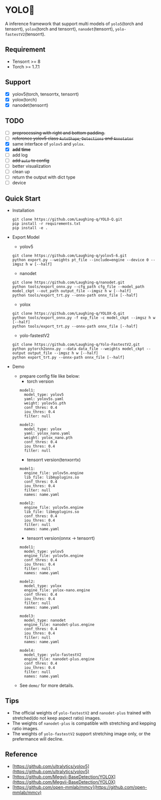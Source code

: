 # YOLO🚀
A inference framework that support multi models of `yolo5`(torch and tensorrt), `yolox`(torch and tensorrt), `nanodet`(tensorrt), `yolo-fastestV2`(tensorrt).

## Requirement
- Tensorrt >= 8
- Torch >= 1.7.1

## Support
- [X] yolov5(torch, tensorrtx, tensorrt)
- [X] yolox(torch)
- [X] nanodet(tensorrt)

## TODO
- [ ] ~~preprocessing with right and bottom padding.~~
- [ ] ~~reference yolov5 class `AutoShape`, `Detections` and `Annotator`~~
- [X] same interface of `yolov5` and `yolox`.
- [X] **add time**
- [ ] add log
- [ ] ~~add `auto` to config~~
- [ ] better visualization
- [ ] clean up
- [ ] return the output with dict type
- [ ] device

## Quick Start
- Installation
  ```shell
  git clone https://github.com/Laughing-q/YOLO-Q.git
  pip install -r requirements.txt
  pip install -e .
  ```
- Export Model
  * yolov5
  ```shell
  git clone https://github.com/Laughing-q/yolov5-6.git
  python export.py --weights pt_file --include=engine --device 0 --imgsz h w [--half]
  ```
  * nanodet
  ```shell
  git clone https://github.com/Laughing-q/nanodet.git
  python tools/export_onnx.py --cfg_path cfg_file --model_path model_ckpt --out_path output_file --imgsz h w [--half]
  python tools/export_trt.py --onnx-path onnx_file [--half]
  ```
  * yolox
  ```shell
  git clone https://github.com/Laughing-q/YOLOX-Q.git
  python tools/export_onnx.py -f exp_file -c model_ckpt --imgsz h w [--half]
  python tools/export_trt.py --onnx-path onnx_file [--half]
  ```
  * yolo-fastestV2
  ```shell
  git clone https://github.com/Laughing-q/Yolo-FastestV2.git
  python pytorch2onnx.py --data data_file --weights model_ckpt --output output_file --imgsz h w [--half]
  python export_trt.py --onnx-path onnx_file [--half]
  ```

- Demo
  - prepare config file like below:
    * torch version
    ```vim
    model1:
      model_type: yolov5
      yaml: yolov5s.yaml
      weight: yolov5s.pth
      conf_thres: 0.4
      iou_thres: 0.4
      filter: null

    model2:
      model_type: yolox
      yaml: yolox_nano.yaml
      weight: yolox_nano.pth
      conf_thres: 0.4
      iou_thres: 0.4
      filter: null
    ```
    * tensorrt version(tenxorrtx)
    ```vim
    model1:
      engine_file: yolov5n.engine
      lib_file: libmyplugins.so
      conf_thres: 0.4
      iou_thres: 0.4
      filter: null
      names: name.yaml

    model2:
      engine_file: yolov5n.engine
      lib_file: libmyplugins.so
      conf_thres: 0.4
      iou_thres: 0.4
      filter: null
      names: name.yaml
    ```
    * tensorrt version(onnx -> tensorrt)
    ```vim
    model1:
      model_type: yolov5
      engine_file: yolov5n.engine
      conf_thres: 0.4
      iou_thres: 0.4
      filter: null
      names: name.yaml

    model2:
      model_type: yolox
      engine_file: yolox-nano.engine
      conf_thres: 0.4
      iou_thres: 0.4
      filter: null
      names: name.yaml

    model3:
      model_type: nanodet
      engine_file: nanodet-plus.engine
      conf_thres: 0.4
      iou_thres: 0.4
      filter: null
      names: name.yaml

    model4:
      model_type: yolo-fastestV2
      engine_file: nanodet-plus.engine
      conf_thres: 0.4
      iou_thres: 0.4
      filter: null
      names: name.yaml
    ```
  - See `demo/` for more details.

## Tips
- The official weights of `yolo-fastestV2` and `nanodet-plus` trained with stretched(do not keep aspect ratio) images.
- The weights of `nanodet-plus` is compatible with stretching and kepping ratio images.
- The weights of `yolo-fastestV2` support stretching image only, or the prefermance will decline.

## Reference
- [https://github.com/ultralytics/yolov5](https://github.com/ultralytics/yolov5)
- [https://github.com/Megvii-BaseDetection/YOLOX](https://github.com/Megvii-BaseDetection/YOLOX)
- [https://github.com/open-mmlab/mmcv](https://github.com/open-mmlab/mmcv)
